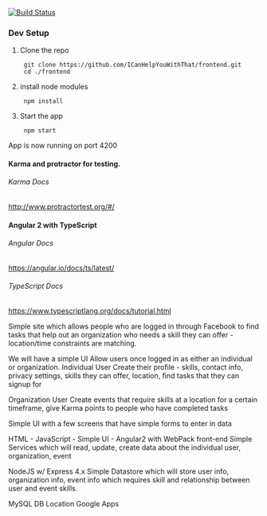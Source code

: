 [![Build Status](https://travis-ci.org/ICanHelpYouWithThat/frontend.svg?branch=master)](https://travis-ci.org/ICanHelpYouWithThat/frontend)

###  Dev Setup
1) Clone the repo
        
        git clone https://github.com/ICanHelpYouWithThat/frontend.git
        cd ./frontend

2) install node modules

        npm install

3) Start the app

        npm start

App is now running on port 4200
#### Karma and protractor for testing.

###### *Karma Docs*
http://www.protractortest.org/#/

#### Angular 2 with TypeScript
###### *Angular Docs*
https://angular.io/docs/ts/latest/
###### *TypeScript Docs*
https://www.typescriptlang.org/docs/tutorial.html



Simple site which allows people who are logged in through Facebook to find tasks that help out an organization who needs a skill they can offer - location/time constraints are matching.

We will have a simple UI Allow users once logged in as either an individual or organization. Individual User Create their profile - skills, contact info, privacy settings, skills they can offer, location, find tasks that they can signup for

Organization User Create events that require skills at a location for a certain timeframe, give Karma points to people who have completed tasks

Simple UI with a few screens that have simple forms to enter in data

HTML - JavaScript - Simple UI - Angular2 with WebPack front-end
Simple Services which will read, update, create data about the individual user, organization, event

NodeJS w/ Express 4.x
Simple Datastore which will store user info, organization info, event info which requires skill and relationship between user and event skills.

MySQL DB
Location Google Apps
